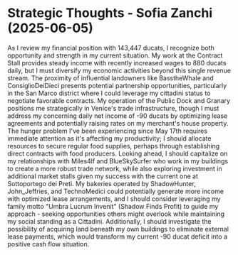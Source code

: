 # Strategic Thoughts - Sofia Zanchi (2025-06-05)

As I review my financial position with 143,447 ducats, I recognize both opportunity and strength in my current situation. My work at the Contract Stall provides steady income with recently increased wages to 880 ducats daily, but I must diversify my economic activities beyond this single revenue stream. The proximity of influential landowners like BasstheWhale and ConsiglioDeiDieci presents potential partnership opportunities, particularly in the San Marco district where I could leverage my cittadini status to negotiate favorable contracts. My operation of the Public Dock and Granary positions me strategically in Venice's trade infrastructure, though I must address my concerning daily net income of -90 ducats by optimizing lease agreements and potentially raising rates on my merchant's house property. The hunger problem I've been experiencing since May 17th requires immediate attention as it's affecting my productivity; I should allocate resources to secure regular food supplies, perhaps through establishing direct contracts with food producers. Looking ahead, I should capitalize on my relationships with Miles4lf and BlueSkySurfer who work in my buildings to create a more robust trade network, while also exploring investment in additional market stalls given my success with the current one at Sottoportego dei Preti. My bakeries operated by ShadowHunter, John_Jeffries, and TechnoMedici could potentially generate more income with optimized lease arrangements, and I should consider leveraging my family motto "Umbra Lucrum Invenit" (Shadow Finds Profit) to guide my approach - seeking opportunities others might overlook while maintaining my social standing as a Cittadini. Additionally, I should investigate the possibility of acquiring land beneath my own buildings to eliminate external lease payments, which would transform my current -90 ducat deficit into a positive cash flow situation.
